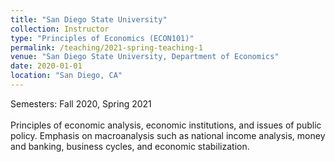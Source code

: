 ```yaml
---
title: "San Diego State University"
collection: Instructor
type: "Principles of Economics (ECON101)"
permalink: /teaching/2021-spring-teaching-1
venue: "San Diego State University, Department of Economics"
date: 2020-01-01
location: "San Diego, CA"
---
```


Semesters: Fall 2020, Spring 2021<br>
<br>
Principles of economic analysis, economic institutions, and issues of public policy. Emphasis on macroanalysis such as national income analysis, money and banking, business cycles, and economic stabilization.


